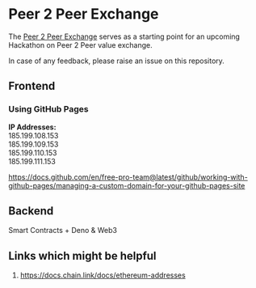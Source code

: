 # Peer 2 Peer Exchange

The [Peer 2 Peer Exchange](https://peer2peer.exchange) serves as a starting point for an upcoming Hackathon on Peer 2 Peer value exchange.

In case of any feedback, please raise an issue on this repository.

## Frontend
### Using GitHub Pages
**IP Addresses:**  
185.199.108.153  
185.199.109.153  
185.199.110.153  
185.199.111.153  

https://docs.github.com/en/free-pro-team@latest/github/working-with-github-pages/managing-a-custom-domain-for-your-github-pages-site


## Backend
Smart Contracts + Deno & Web3  


## Links which might be helpful
1. https://docs.chain.link/docs/ethereum-addresses



